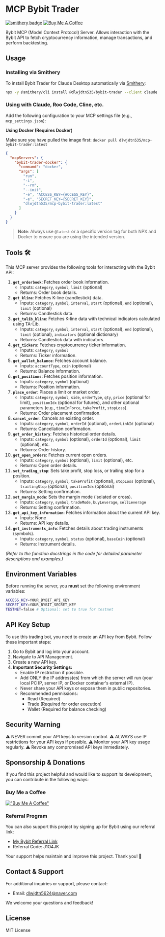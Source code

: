 # MCP Bybit Trader
[![smithery badge](https://smithery.ai/badge/@dlwjdtn535/bybit-trader)](https://smithery.ai/server/@dlwjdtn535/bybit-trader)
[![Buy Me A Coffee](https://img.shields.io/badge/Buy%20Me%20A%20Coffee-support-yellow.svg)](https://buymeacoffee.com/dlwjdtn535)

Bybit MCP (Model Context Protocol) Server. Allows interaction with the Bybit API to fetch cryptocurrency information, manage transactions, and perform backtesting.

## Usage

### Installing via Smithery

To install Bybit Trader for Claude Desktop automatically via [Smithery](https://smithery.ai/server/@dlwjdtn535/bybit-trader):

```bash
npx -y @smithery/cli install @dlwjdtn535/bybit-trader --client claude
```

### Using with Claude, Roo Code, Cline, etc.

Add the following configuration to your MCP settings file (e.g., `mcp_settings.json`):

**Using Docker (Requires Docker)**

Make sure you have pulled the image first: `docker pull dlwjdtn535/mcp-bybit-trader:latest`

```json
{
  "mcpServers": {
    "bybit-trader-docker": {
      "command": "docker",
      "args": [
        "run",
        "-i", 
        "--rm",
        "--init",
        "-e", "ACCESS_KEY={ACCESS_KEY}",
        "-e", "SECRET_KEY={SECRET_KEY}",
        "dlwjdtn535/mcp-bybit-trader:latest"
      ]
    }
  }
}
```

> **Note**: Always use `@latest` or a specific version tag for both NPX and Docker to ensure you are using the intended version.

## Tools 🛠️

This MCP server provides the following tools for interacting with the Bybit API:

1.  **`get_orderbook`**: Fetches order book information.
    *   Inputs: `category`, `symbol`, `limit` (optional)
    *   Returns: Order book details.
2.  **`get_kline`**: Fetches K-line (candlestick) data.
    *   Inputs: `category`, `symbol`, `interval`, `start` (optional), `end` (optional), `limit` (optional)
    *   Returns: Candlestick data.
3.  **`get_talib_kline`**: Fetches K-line data with technical indicators calculated using TA-Lib.
    *   Inputs: `category`, `symbol`, `interval`, `start` (optional), `end` (optional), `limit` (optional), `indicators` (optional dictionary)
    *   Returns: Candlestick data with indicators.
4.  **`get_tickers`**: Fetches cryptocurrency ticker information.
    *   Inputs: `category`, `symbol`
    *   Returns: Ticker information.
5.  **`get_wallet_balance`**: Fetches account balance.
    *   Inputs: `accountType`, `coin` (optional)
    *   Returns: Balance information.
6.  **`get_positions`**: Fetches position information.
    *   Inputs: `category`, `symbol` (optional)
    *   Returns: Position information.
7.  **`place_order`**: Places a limit or market order.
    *   Inputs: `category`, `symbol`, `side`, `orderType`, `qty`, `price` (optional for limit), `positionIdx` (optional for futures), and other optional parameters (e.g., `timeInForce`, `takeProfit`, `stopLoss`).
    *   Returns: Order placement confirmation.
8.  **`cancel_order`**: Cancels an existing order.
    *   Inputs: `category`, `symbol`, `orderId` (optional), `orderLinkId` (optional)
    *   Returns: Cancellation confirmation.
9.  **`get_order_history`**: Fetches historical order details.
    *   Inputs: `category`, `symbol` (optional), `orderId` (optional), `limit` (optional), etc.
    *   Returns: Order history.
10. **`get_open_orders`**: Fetches current open orders.
    *   Inputs: `category`, `symbol` (optional), `limit` (optional), etc.
    *   Returns: Open order details.
11. **`set_trading_stop`**: Sets take profit, stop loss, or trailing stop for a position.
    *   Inputs: `category`, `symbol`, `takeProfit` (optional), `stopLoss` (optional), `trailingStop` (optional), `positionIdx` (optional)
    *   Returns: Setting confirmation.
12. **`set_margin_mode`**: Sets the margin mode (isolated or cross).
    *   Inputs: `category`, `symbol`, `tradeMode`, `buyLeverage`, `sellLeverage`
    *   Returns: Setting confirmation.
13. **`get_api_key_information`**: Fetches information about the current API key.
    *   Inputs: None
    *   Returns: API key details.
14. **`get_instruments_info`**: Fetches details about trading instruments (symbols).
    *   Inputs: `category`, `symbol`, `status` (optional), `baseCoin` (optional)
    *   Returns: Instrument details.

_(Refer to the function docstrings in the code for detailed parameter descriptions and examples.)_

## Environment Variables

Before running the server, you **must** set the following environment variables:

```bash
ACCESS_KEY=YOUR_BYBIT_API_KEY
SECRET_KEY=YOUR_BYBIT_SECRET_KEY
TESTNET=false # Optional: set to true for testnet
```

## API Key Setup

To use this trading bot, you need to create an API key from Bybit. Follow these important steps:

1.  Go to Bybit and log into your account.
2.  Navigate to API Management.
3.  Create a new API key.
4.  **Important Security Settings:**
    *   Enable IP restriction if possible.
    *   Add ONLY the IP address(es) from which the server will run (your local PC IP, server IP, or Docker container's external IP).
    *   Never share your API keys or expose them in public repositories.
    *   Recommended permissions:
        *   Read (Required)
        *   Trade (Required for order execution)
        *   Wallet (Required for balance checking)

## Security Warning

⚠️ NEVER commit your API keys to version control.
⚠️ ALWAYS use IP restrictions for your API keys if possible.
⚠️ Monitor your API key usage regularly.
⚠️ Revoke any compromised API keys immediately.

## Sponsorship & Donations

If you find this project helpful and would like to support its development, you can contribute in the following ways:

### Buy Me a Coffee
[!["Buy Me A Coffee"](https://www.buymeacoffee.com/assets/img/custom_images/orange_img.png)](https://buymeacoffee.com/dlwjdtn535)

### Referral Program
You can also support this project by signing up for Bybit using our referral link:
- [My Bybit Referral Link](https://www.bybit.com/invite?ref=J1O4JK)
- Referral Code: J1O4JK

Your support helps maintain and improve this project. Thank you! 🙏

## Contact & Support

For additional inquiries or support, please contact:
- Email: dlwjdtn5624@naver.com

We welcome your questions and feedback!

## License

MIT License


